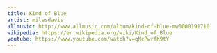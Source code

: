 ```yaml
---
title: Kind of Blue
artist: milesdavis
allmusic: http://www.allmusic.com/album/kind-of-blue-mw0000191710
wikipedia: https://en.wikipedia.org/wiki/Kind_of_Blue
youtube: https://www.youtube.com/watch?v=qNcPwrfK9tY
---
```

